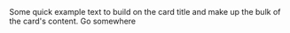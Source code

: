 <div>
  <BCard title="Card Title">
    <BCardText>
      Some quick example text to build on the card title and make up the bulk of the card's content.
    </BCardText>
    <BButton href="#" variant="primary">Go somewhere</BButton>
  </BCard>
</div>

<script setup>
  import {BCard,BButton} from 'bootstrap-vue-3';
//   const {BCard,BButton} = pkg;
</script>
